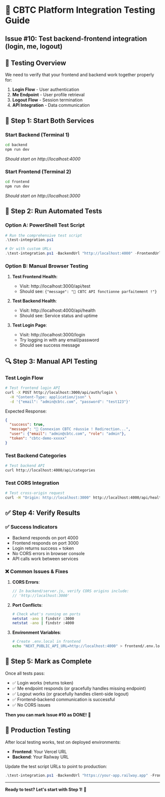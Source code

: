 # 🧪 CBTC Platform Integration Testing Guide
## Issue #10: Test backend-frontend integration (login, me, logout)

## 🎯 **Testing Overview**

We need to verify that your frontend and backend work together properly for:
1. **Login Flow** - User authentication
2. **Me Endpoint** - User profile retrieval  
3. **Logout Flow** - Session termination
4. **API Integration** - Data communication

## 🚀 **Step 1: Start Both Services**

### **Start Backend** (Terminal 1)
```bash
cd backend
npm run dev
```
*Should start on http://localhost:4000*

### **Start Frontend** (Terminal 2)  
```bash
cd frontend
npm run dev
```
*Should start on http://localhost:3000*

## 🧪 **Step 2: Run Automated Tests**

### **Option A: PowerShell Test Script**
```powershell
# Run the comprehensive test script
.\test-integration.ps1

# Or with custom URLs
.\test-integration.ps1 -BackendUrl "http://localhost:4000" -FrontendUrl "http://localhost:3000"
```

### **Option B: Manual Browser Testing**

1. **Test Frontend Health**:
   - Visit: http://localhost:3000/api/test
   - Should see: `{"message": "🚀 CBTC API fonctionne parfaitement !"}`

2. **Test Backend Health**:
   - Visit: http://localhost:4000/api/health
   - Should see: Service status and uptime

3. **Test Login Page**:
   - Visit: http://localhost:3000/login
   - Try logging in with any email/password
   - Should see success message

## 🔍 **Step 3: Manual API Testing**

### **Test Login Flow**
```bash
# Test frontend login API
curl -X POST http://localhost:3000/api/auth/login \
  -H "Content-Type: application/json" \
  -d '{"email": "admin@cbtc.com", "password": "test123"}'
```

Expected Response:
```json
{
  "success": true,
  "message": "🚀 Connexion CBTC réussie ! Redirection...",
  "user": {"email": "admin@cbtc.com", "role": "admin"},
  "token": "cbtc-demo-xxxxx"
}
```

### **Test Backend Categories**
```bash
# Test backend API
curl http://localhost:4000/api/categories
```

### **Test CORS Integration**
```bash
# Test cross-origin request
curl -H "Origin: http://localhost:3000" http://localhost:4000/api/health
```

## ✅ **Step 4: Verify Results**

### **✅ Success Indicators**
- Backend responds on port 4000
- Frontend responds on port 3000  
- Login returns success + token
- No CORS errors in browser console
- API calls work between services

### **❌ Common Issues & Fixes**

1. **CORS Errors**:
   ```javascript
   // In backend/server.js, verify CORS origins include:
   // 'http://localhost:3000'
   ```

2. **Port Conflicts**:
   ```bash
   # Check what's running on ports
   netstat -ano | findstr :3000
   netstat -ano | findstr :4000
   ```

3. **Environment Variables**:
   ```bash
   # Create .env.local in frontend
   echo "NEXT_PUBLIC_API_URL=http://localhost:4000" > frontend/.env.local
   ```

## 🎯 **Step 5: Mark as Complete**

Once all tests pass:
- ✅ Login works (returns token)
- ✅ Me endpoint responds (or gracefully handles missing endpoint)
- ✅ Logout works (or gracefully handles client-side logout)
- ✅ Frontend-backend communication is successful
- ✅ No CORS issues

**Then you can mark Issue #10 as DONE!** 🎉

## 🚀 **Production Testing**

After local testing works, test on deployed environments:
- **Frontend**: Your Vercel URL
- **Backend**: Your Railway URL

Update the test script URLs to point to production:
```powershell
.\test-integration.ps1 -BackendUrl "https://your-app.railway.app" -FrontendUrl "https://your-app.vercel.app"
```

---

**Ready to test? Let's start with Step 1!** 🚀
